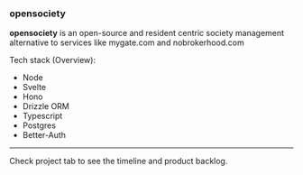 ### opensociety

**opensociety** is an open-source and resident centric society management alternative to services like mygate.com and nobrokerhood.com

Tech stack (Overview):

- Node
- Svelte
- Hono
- Drizzle ORM
- Typescript
- Postgres
- Better-Auth

---

Check project tab to see the timeline and product backlog.
